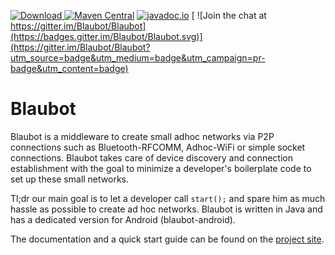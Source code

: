 [ ![Download](https://api.bintray.com/packages/hgross/maven/blaubot-android/images/download.svg) ](https://bintray.com/hgross/maven/blaubot-android/_latestVersion)
[ ![Maven Central](https://maven-badges.herokuapp.com/maven-central/eu.hgross/blaubot-android/badge.svg)](https://maven-badges.herokuapp.com/maven-central/eu.hgross/blaubot-android)
[ ![javadoc.io](https://javadocio-badges.herokuapp.com/eu.hgross/blaubot-android/badge.svg)](http://www.javadoc.io/doc/eu.hgross/blaubot-android/)
[ ![Join the chat at https://gitter.im/Blaubot/Blaubot](https://badges.gitter.im/Blaubot/Blaubot.svg)](https://gitter.im/Blaubot/Blaubot?utm_source=badge&utm_medium=badge&utm_campaign=pr-badge&utm_content=badge)

# Blaubot
Blaubot is a middleware to create small adhoc networks via P2P connections such as Bluetooth-RFCOMM, Adhoc-WiFi or simple socket connections. Blaubot takes care of device discovery and connection establishment with the goal to minimize a developer's boilerplate code to set up these small networks.

Tl;dr our main goal is to let a developer call `start();` and spare him as much hassle as possible to create ad hoc networks.
Blaubot is written in Java and has a dedicated version for Android (blaubot-android).

The documentation and a quick start guide can be found on the [project site](http://blaubot.hgross.eu/).